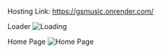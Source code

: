 Hosting Link: https://gsmusic.onrender.com/

Loader
![Loading](https://github.com/Girijamohantashankar/gsmusicplayer/assets/107687722/0de49cf0-117d-434b-871b-3d4f8f2ea23d)

Home Page
![Home Page](https://github.com/Girijamohantashankar/gsmusicplayer/assets/107687722/d5c4d8d1-0e11-4e97-b398-32fabced6a31)
